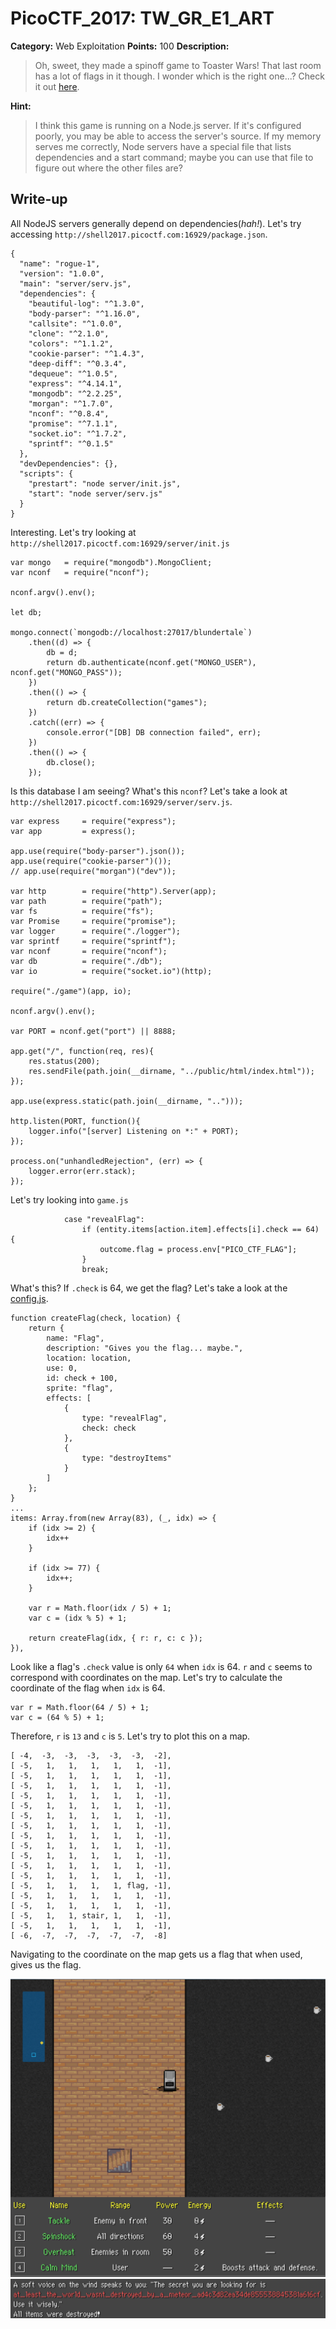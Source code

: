 # PicoCTF_2017: TW_GR_E1_ART

**Category:** Web Exploitation
**Points:** 100
**Description:**

>Oh, sweet, they made a spinoff game to Toaster Wars! That last room has a lot of flags in it though. I wonder which is the right one...? Check it out [here](http://shell2017.picoctf.com:16929/).

**Hint:**

>I think this game is running on a Node.js server. If it's configured poorly, you may be able to access the server's source. If my memory serves me correctly, Node servers have a special file that lists dependencies and a start command; maybe you can use that file to figure out where the other files are?

## Write-up
All NodeJS servers generally depend on dependencies(_hah!_). Let's try accessing `http://shell2017.picoctf.com:16929/package.json`.

    {
      "name": "rogue-1",
      "version": "1.0.0",
      "main": "server/serv.js",
      "dependencies": {
        "beautiful-log": "^1.3.0",
        "body-parser": "^1.16.0",
        "callsite": "^1.0.0",
        "clone": "^2.1.0",
        "colors": "^1.1.2",
        "cookie-parser": "^1.4.3",
        "deep-diff": "^0.3.4",
        "dequeue": "^1.0.5",
        "express": "^4.14.1",
        "mongodb": "^2.2.25",
        "morgan": "^1.7.0",
        "nconf": "^0.8.4",
        "promise": "^7.1.1",
        "socket.io": "^1.7.2",
        "sprintf": "^0.1.5"
      },
      "devDependencies": {},
      "scripts": {
        "prestart": "node server/init.js",
        "start": "node server/serv.js"
      }
    }

Interesting. Let's try looking at `http://shell2017.picoctf.com:16929/server/init.js`

    var mongo   = require("mongodb").MongoClient;
    var nconf   = require("nconf");

    nconf.argv().env();

    let db;

    mongo.connect(`mongodb://localhost:27017/blundertale`)
        .then((d) => {
            db = d;
            return db.authenticate(nconf.get("MONGO_USER"), nconf.get("MONGO_PASS"));
        })
        .then(() => {
            return db.createCollection("games");
        })
        .catch((err) => {
            console.error("[DB] DB connection failed", err);
        })
        .then(() => {
            db.close();
        });

Is this database I am seeing? What's this `nconf`? Let's take a look at `http://shell2017.picoctf.com:16929/server/serv.js`.

    var express     = require("express");
    var app         = express();

    app.use(require("body-parser").json());
    app.use(require("cookie-parser")());
    // app.use(require("morgan")("dev"));

    var http        = require("http").Server(app);
    var path        = require("path");
    var fs          = require("fs");
    var Promise     = require("promise");
    var logger      = require("./logger");
    var sprintf     = require("sprintf");
    var nconf       = require("nconf");
    var db          = require("./db");
    var io          = require("socket.io")(http);

    require("./game")(app, io);

    nconf.argv().env();

    var PORT = nconf.get("port") || 8888;

    app.get("/", function(req, res){
        res.status(200);
        res.sendFile(path.join(__dirname, "../public/html/index.html"));
    });

    app.use(express.static(path.join(__dirname, "..")));

    http.listen(PORT, function(){
        logger.info("[server] Listening on *:" + PORT);
    });

    process.on("unhandledRejection", (err) => {
        logger.error(err.stack);
    });

Let's try looking into `game.js`

                case "revealFlag":
                    if (entity.items[action.item].effects[i].check == 64) {
                        outcome.flag = process.env["PICO_CTF_FLAG"];
                    }
                    break;

What's this? If `.check` is 64, we get the flag? Let's take a look at the [config.js](http://shell2017.picoctf.com:16929/server/config.js).

    function createFlag(check, location) {
        return {
            name: "Flag",
            description: "Gives you the flag... maybe.",
            location: location,
            use: 0,
            id: check + 100,
            sprite: "flag",
            effects: [
                {
                    type: "revealFlag",
                    check: check
                },
                {
                    type: "destroyItems"
                }
            ]
        };
    }
    ...
    items: Array.from(new Array(83), (_, idx) => {
        if (idx >= 2) {
            idx++
        }

        if (idx >= 77) {
            idx++;
        }

        var r = Math.floor(idx / 5) + 1;
        var c = (idx % 5) + 1;

        return createFlag(idx, { r: r, c: c });
    }),

Look like a flag's `.check` value is only `64` when `idx` is 64. `r` and `c` seems to correspond with coordinates on the map. Let's try to calculate the coordinate of the flag when `idx` is 64.

    var r = Math.floor(64 / 5) + 1;
    var c = (64 % 5) + 1;

Therefore, `r` is `13` and `c` is `5`. Let's try to plot this on a map.
     
    [ -4,  -3,  -3,  -3,  -3,  -3,  -2],
    [ -5,   1,   1,   1,   1,   1,  -1],
    [ -5,   1,   1,   1,   1,   1,  -1],
    [ -5,   1,   1,   1,   1,   1,  -1],
    [ -5,   1,   1,   1,   1,   1,  -1],
    [ -5,   1,   1,   1,   1,   1,  -1],
    [ -5,   1,   1,   1,   1,   1,  -1],
    [ -5,   1,   1,   1,   1,   1,  -1],
    [ -5,   1,   1,   1,   1,   1,  -1],
    [ -5,   1,   1,   1,   1,   1,  -1],
    [ -5,   1,   1,   1,   1,   1,  -1],
    [ -5,   1,   1,   1,   1,   1,  -1],
    [ -5,   1,   1,   1,   1,   1,  -1],
    [ -5,   1,   1,   1,   1, flag, -1],
    [ -5,   1,   1,   1,   1,   1,  -1],
    [ -5,   1,   1,   1,   1,   1,  -1],
    [ -5,   1,   1, stair, 1,   1,  -1],
    [ -5,   1,   1,   1,   1,   1,  -1],
    [ -6,  -7,  -7,  -7,  -7,  -7,  -8]

Navigating to the coordinate on the map gets us a flag that when used, gives us the flag.

![FLAG](images/1.png)
![ACTUAL FLAG](images/2.png)